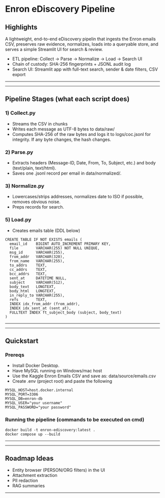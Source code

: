 # Enron eDiscovery Pipeline

## Highlights

A lightweight, end-to-end eDiscovery pipelin that ingests the Enron emails CSV, preserves raw evidence, normalizes, loads into a queryable store, and serves a simple Streamlit UI for search & review.

- ETL pipeline: Collect -> Parse -> Normalize -> Load → Search UI
- Chain of custody: SHA-256 fingerprints + JSONL audit log
- Search UI: Streamlit app with full-text search, sender & date filters, CSV export
---

---
## Pipeline Stages (what each script does)

### 1) Collect.py
- Streams the CSV in chunks
- Writes each message as UTF-8 bytes to data/raw/
- Computes SHA-256 of the raw bytes and logs it to logs/coc.jsonl for integrity. If any byte changes, the hash changes.

### 2) Parse.py
- Extracts headers (Message-ID, Date, From, To, Subject, etc.) and body (text/plain, text/html).
- Saves one .jsonl record per email in data/normalized/.

### 3) Normalize.py 
- Lowercases/strips addresses, normalizes date to ISO if possible, removes obvious noise.
- Preps records for search.

### 5) Load.py
- Creates emails table (DDL below)
```
CREATE TABLE IF NOT EXISTS emails (
  email_id    BIGINT AUTO_INCREMENT PRIMARY KEY,
  file        VARCHAR(255) NOT NULL UNIQUE,
  msg_id      VARCHAR(255),
  from_addr   VARCHAR(320),
  from_name   VARCHAR(255),
  to_addrs    TEXT,
  cc_addrs    TEXT,
  bcc_addrs   TEXT,
  sent_at     DATETIME NULL,
  subject     VARCHAR(512),
  body_text   LONGTEXT,
  body_html   LONGTEXT,
  in_reply_to VARCHAR(255),
  refs        TEXT,
  INDEX idx_from_addr (from_addr),
  INDEX idx_sent_at (sent_at),
  FULLTEXT INDEX ft_subject_body (subject, body_text)
)
```
---

---
## Quickstart

### Prereqs
- Install Docker Desktop.
- Have MySQL running on Windows/mac host
- Use the Kaggle Enron Emails CSV and save as: data/source/emails.csv
- Create .env (project root) and paste the following
```
MYSQL_HOST=host.docker.internal
MYSQL_PORT=3306
MYSQL_DB=enron-db
MYSQL_USER="your username"
MYSQL_PASSWORD="your password"
```

### Running the pipeline (commands to be executed on cmd)
```
docker build -t enron-ediscovery:latest .
docker compose up --build
```
---

---
## Roadmap Ideas
- Entity browser (PERSON/ORG filters) in the UI
- Attachment extraction
- PII redaction
- RAG summaries
---
